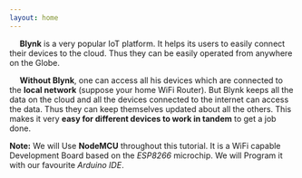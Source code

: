 ```yaml
---
layout: home
---
```



&emsp; **Blynk** is a very popular IoT platform. It helps its users to easily connect their devices to the cloud. Thus they can be easily operated from anywhere on the Globe.

&emsp; **Without Blynk**, one can access all his devices which are connected to the **local network** (suppose your home WiFi Router). But Blynk keeps all the data on the cloud and all the devices connected to the internet can access the data. Thus they can keep themselves updated about all the others. This makes it very **easy for different devices to work in tandem** to get a job done.

**Note:** We will Use **NodeMCU** throughout this tutorial. It is a WiFi capable Development Board based on the *ESP8266* microchip. We will Program it with our favourite *Arduino IDE*.